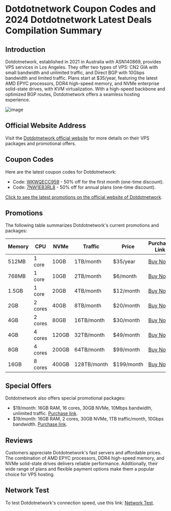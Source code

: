 # Dotdotnetwork Coupon Codes and 2024 Dotdotnetwork Latest Deals Compilation Summary

## Introduction
Dotdotnetwork, established in 2021 in Australia with ASN140869, provides VPS services in Los Angeles. They offer two types of VPS: CN2 GIA with small bandwidth and unlimited traffic, and Direct BGP with 10Gbps bandwidth and limited traffic. Plans start at $35/year, featuring the latest AMD EPYC processors, DDR4 high-speed memory, and NVMe enterprise solid-state drives, with KVM virtualization. With a high-speed backbone and optimized BGP routes, Dotdotnetwork offers a seamless hosting experience.

![image](https://github.com/mckaytana5/Dotdotnetwork/assets/167678331/876b317d-e52b-4f9f-9b18-8e5b0c77d2ec)

## Official Website Address
Visit the [Dotdotnetwork official website](https://dotdotnetwork.com/aff.php?aff=64) for more details on their VPS packages and promotional offers.

## Coupon Codes
Here are the latest coupon codes for Dotdotnetwork:
- Code: [WKWQECC959](https://dotdotnetwork.com/aff.php?aff=64) - 50% off for the first month (one-time discount).
- Code: [7NW1EB3RL8](https://dotdotnetwork.com/aff.php?aff=64) - 50% off for annual plans (one-time discount).

[Click to see the latest promotions on the official website of Dotdotnetwork](https://dotdotnetwork.com/aff.php?aff=64).

## Promotions
The following table summarizes Dotdotnetwork's current promotions and packages:

| **Memory** | **CPU**  | **NVMe** | **Traffic** | **Price**  | **Purchase Link**  |
|------------|---------|----------|-------------|------------|-------------------|
| 512MB      | 1 core  | 10GB     | 1TB/month   | $35/year   | [Buy Now](https://dotdotnetwork.com/aff.php?aff=64&pid=76) |
| 768MB      | 1 core  | 10GB     | 2TB/month   | $6/month   | [Buy Now](https://dotdotnetwork.com/aff.php?aff=64&pid=77) |
| 1.5GB      | 1 core  | 20GB     | 4TB/month   | $12/month  | [Buy Now](https://dotdotnetwork.com/aff.php?aff=64&pid=78) |
| 2GB        | 2 cores | 40GB     | 8TB/month   | $20/month  | [Buy Now](https://dotdotnetwork.com/aff.php?aff=64&pid=79) |
| 4GB        | 2 cores | 80GB     | 16TB/month  | $30/month  | [Buy Now](https://dotdotnetwork.com/aff.php?aff=64&pid=80) |
| 4GB        | 4 cores | 120GB    | 32TB/month  | $49/month  | [Buy Now](https://dotdotnetwork.com/aff.php?aff=64&pid=81) |
| 8GB        | 4 cores | 200GB    | 64TB/month  | $99/month  | [Buy Now](https://dotdotnetwork.com/aff.php?aff=64&pid=82) |
| 16GB       | 8 cores | 400GB    | 128TB/month | $199/month | [Buy Now](https://dotdotnetwork.com/aff.php?aff=64&pid=83) |

## Special Offers
Dotdotnetwork also offers special promotional packages:
- $19/month: 16GB RAM, 16 cores, 30GB NVMe, 10Mbps bandwidth, unlimited traffic. [Purchase link](https://dotdotnetwork.com/aff.php?aff=64&pid=84).
- $19/month: 16GB RAM, 2 cores, 30GB NVMe, 1TB traffic/month, 10Gbps bandwidth. [Purchase link](https://dotdotnetwork.com/aff.php?aff=64&pid=85).

## Reviews
Customers appreciate Dotdotnetwork's fast servers and affordable prices. The combination of AMD EPYC processors, DDR4 high-speed memory, and NVMe solid-state drives delivers reliable performance. Additionally, their wide range of plans and flexible payment options make them a popular choice for VPS hosting.

## Network Test
To test Dotdotnetwork's connection speed, use this link: [Network Test](http://156.225.92.126:8800/speedtest-static/1GB.test).
